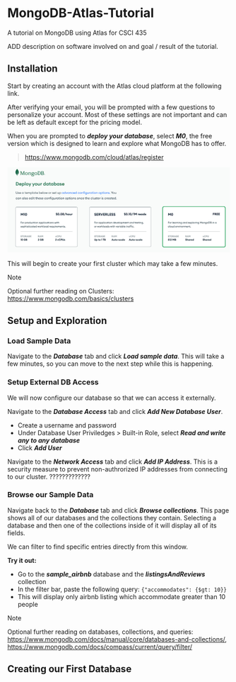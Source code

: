 # MongoDB-Atlas-Tutorial
A tutorial on MongoDB using Atlas for CSCI 435

ADD description on software involved on and goal / result of the tutorial.

## Installation

Start by creating an account with the Atlas cloud platform at the following link. 

After verifying your email, you will be prompted with a few questions to personalize your account. Most of these settings are not important and can be left as default except for the pricing model.

When you are prompted to ***deploy your database***, select ***M0***, the free version which is designed to learn and explore what MongoDB has to offer.

> https://www.mongodb.com/cloud/atlas/register

![Atlas Setup](images/deploy_db.png)

This will begin to create your first cluster which may take a few minutes.

> [!NOTE]
> Optional further reading on Clusters: https://www.mongodb.com/basics/clusters

## Setup and Exploration

### Load Sample Data

Navigate to the ***Database*** tab and click ***Load sample data***. This will take a few minutes, so you can move to the next step while this is happening.

### Setup External DB Access

We will now configure our database so that we can access it externally.

Navigate to the ***Database Access*** tab and click ***Add New Database User***.
- Create a username and password
- Under Database User Priviledges > Built-in Role, select ***Read and write any to any database***
- Click ***Add User***

Navigate to the ***Network Access*** tab and click ***Add IP Address***. This is a security measure to prevent non-authrorized IP addresses from connecting to our cluster.
?????????????

### Browse our Sample Data

Navigate back to the ***Database*** tab and click ***Browse collections***. This page shows all of our databases and the collections they contain. Selecting a database and then one of the collections inside of it will display all of its fields.

We can filter to find specific entries directly from this window.

**Try it out:**
- Go to the ***sample_airbnb*** database and the ***listingsAndReviews*** collection
- In the filter bar, paste the following query: `{"accommodates": {$gt: 10}}`
- This will display only airbnb listing which accommodate greater than 10 people

> [!NOTE]
> Optional further reading on databases, collections, and queries: https://www.mongodb.com/docs/manual/core/databases-and-collections/, https://www.mongodb.com/docs/compass/current/query/filter/

## Creating our First Database